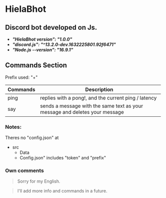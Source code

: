 # HielaBhot
## Discord bot developed on Js.

- ***"HielaBhot version": "1.0.0"***
- ***"discord.js": "^13.2.0-dev.1632225801.92f6471"***
- ***"Node.js --version": "16.9.1"***


## Commands Section

Prefix used: "+"

| Commands | Description |
| --- | --- |
| ping | replies with a pong!, and the current ping / latency |
| say | sends a message with the same text as your message and deletes your message |


### Notes:

Theres no "config.json" at
- src
  - Data
   - Config.json" includes "token" and "prefix"

### Own comments

>Sorry for my English.


>I'll add more info and commands in a future.
